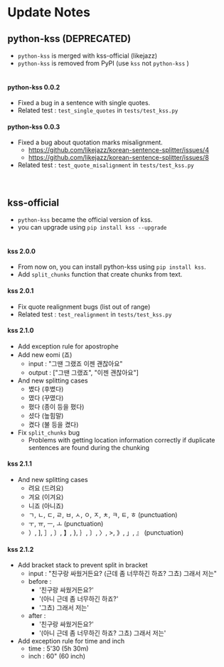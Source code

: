 # Update Notes
## python-kss (DEPRECATED)
- `python-kss` is merged with kss-official (likejazz)
- `python-kss` is removed from PyPI (use `kss` not `python-kss` )
<br><br>

#### python-kss 0.0.2
- Fixed a bug in a sentence with single quotes.
- Related test : `test_single_quotes` in `tests/test_kss.py`
#### python-kss 0.0.3
- Fixed a bug about quotation marks misalignment.
  - https://github.com/likejazz/korean-sentence-splitter/issues/4
  - https://github.com/likejazz/korean-sentence-splitter/issues/8
- Related test : `test_quote_misalignment` in `tests/test_kss.py`
<br><br><br>

## kss-official
- `python-kss` became the official version of kss.
- you can upgrade using `pip install kss --upgrade`
<br><br>

#### kss 2.0.0
- From now on, you can install python-kss using `pip install kss`.
- Add `split_chunks` function that create chunks from text.
#### kss 2.0.1
- Fix quote realignment bugs (list out of range)
- Related test : `test_realignment` in `tests/test_kss.py`
#### kss 2.1.0
- Add exception rule for apostrophe
- Add new eomi (죠)
  - input : "그땐 그랬죠 이젠 괜찮아요"
  - output : ["그땐 그랬죠", "이젠 괜찮아요"]
- And new splitting cases
  - 볐다 (후볐다)
  - 몄다 (꾸몄다)
  - 폈다 (종이 등을 폈다)
  - 셨다 (높힘말)
  - 켰다 (불 등을 켰다)
- Fix `split_chunks` bug
  - Problems with getting location information correctly if duplicate sentences are found during the chunking
#### kss 2.1.1
- And new splitting cases
  - 려요 (드려요)
  - 겨요 (이겨요)
  - 니죠 (아니죠)
  - ㄱ, ㄴ, ㄷ, ㄹ, ㅂ, ㅅ, ㅇ, ㅈ, ㅊ, ㅋ, ㅌ, ㅎ (punctuation)
  - ㅜ, ㅠ, ㅡ, ㅗ (punctuation)
  - ）, ], ］, 〕, 】, }, ｝, 〕, 〉, >, 》, 」, 』 (punctuation)
#### kss 2.1.2
- Add bracket stack to prevent split in bracket
    - input : "친구랑 싸웠거든요? (근데 좀 너무하긴 하죠? 그쵸) 그래서 저는"
    - before : 
      - '친구랑 싸웠거든요?'
      - '(아니 근데 좀 너무하긴 하죠?'
      - '그쵸) 그래서 저는'
    - after : 
      - '친구랑 싸웠거든요?'
      - '(아니 근데 좀 너무하긴 하죠? 그쵸) 그래서 저는'
- Add exception rule for time and inch
  - time : 5'30 (5h 30m)
  - inch : 60" (60 inch)

